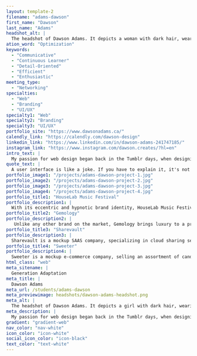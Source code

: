 ```yaml
---
layout: template-2
filename: "adams-dawson" 
first_name: "Dawson"
last_name: "Adams"
headshot_alt: |
  The headshot of Dawson Adams. It depicts a woman with dark hair, wearing a necklace, smiling with her mouth closed.
ation_word: "Optimization"
keywords:
  - "Communicative"
  - "Continuous Learner"
  - "Detail-Oriented"
  - "Efficient"
  - "Enthusiastic"
meeting_type:
  - "Networking"
specialties:
  - "Web"
  - "Branding"
  - "UI/UX"
specialty1: "Web"
specialty2: "Branding"
specialty3: "UI/UX"
portfolio_site: "https://www.dawsonadams.ca/"
calendly_link: "https://calendly.com/dawson-design"
linkedin_link: "https://www.linkedin.com/in/dawson-adams-241747185/"
instagram_link: "https://www.instagram.com/dawson.creates/?hl=en"
intro_text: |
  My passion for web design began back in the Tumblr days, when designing custom themes was just for fun. Flash forward to today and I've turned those skills into a career path!
quote_text: |
  A user interface is like a joke. If you have to explain it, it's not that good.
portfolio_image1: "/projects/adams-dawson-project-1.jpg"
portfolio_image2: "/projects/adams-dawson-project-2.jpg"
portfolio_image3: "/projects/adams-dawson-project-3.jpg"
portfolio_image4: "/projects/adams-dawson-project-4.jpg"
portfolio_title1: "HouseLab Music Festival"
portfolio_description1: |
  With its eccentric and hypnotic brand identity, HouseLab Music Festival is a deep house festival like no other. Pulling inspiration from the music itself, HouseLab is full of life and character.
portfolio_title2: "Gemology"
portfolio_description2: |
   Unlike any other brand on the market, Gemology brings luxury to a product that has been used for centuries. Gemology is a mockup e-commerce company, selling an assortment of gems and healing crystals.
portfolio_title3: "Sharevault"
portfolio_description3: |
  Sharevault is a mockup SAAS company, specializing in cloud sharing services. Their friendly and trendy design aesthetic reflects the company's mantra of bringing human elements back to tech services.
portfolio_title4: "Sweeter"
portfolio_description4: |
  Sweeter is a mockup e-commerce company, selling an assortment of candy and other sweets. Their website provides a playful and vibrant shopping experience.
html_class: "web"
meta_sitename: |
  Generation Adaptation
meta_title: |
  Dawson Adams
meta_url: /students/adams-dawson
meta_previewimage: headshots/dawson-adams-headshot.png
meta_alt: |
  The headshot of Dawson Adams. It depicts a girl with dark hair, wearing a necklace, smiling with her mouth closed.
meta_description: |
  My passion for web design began back in the Tumblr days, when designing custom themes was just for fun. Flash forward to today and I've turned those skills into a career path!
gradient: "gradient-web"
nav_color: "nav-white"
icon_color: "icon-white"
social_icon_color: "icon-black"
text_color: "text-white"
---
```

